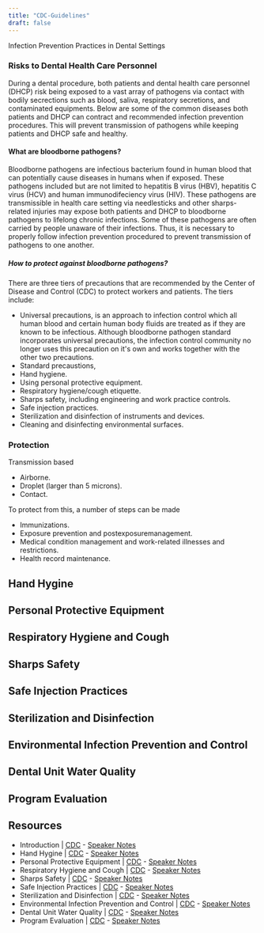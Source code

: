 ```yaml
---
title: "CDC-Guidelines"
draft: false
---
```

Infection Prevention Practices in Dental Settings

### Risks to Dental Health Care Personnel 
During a dental procedure, both patients and dental health care personnel (DHCP) risk being exposed to a vast array of pathogens via contact with bodily secrections such as blood, saliva, respiratory secretions, and contaminated equipments. Below are some of the common diseases both patients and DHCP can contract and recommended infection prevention procedures. This will prevent transmission of pathogens while keeping patients and DHCP safe and healthy. 

#### What are bloodborne pathogens?
Bloodborne pathogens are infectious bacterium found in human blood that can potentially cause diseases in humans when if exposed. These pathogens included but are not limited to hepatitis B virus (HBV), hepatitis C virus (HCV) and human immunodifeciency virus (HIV). These pathogens are transmissible in health care setting via needlesticks and other sharps-related injuries may expose both patients and DHCP to bloodborne pathogens to lifelong chronic infections. Some of these pathogens are often carried by people unaware of their infections. Thus, it is necessary to properly follow infection prevention procedured to prevent transmission of pathogens to one another.  

##### How to protect against bloodborne pathogens?
There are three tiers of precautions that are recommended by the Center of Disease and Control (CDC) to protect workers and patients. The tiers include:
* Universal precautions, is an approach to infection control which all human blood and certain human body fluids are treated as if they are known to be infectious. Although bloodborne pathogen standard incorporates universal precautions, the infection control community no longer uses this precaution on it's own and works together with the other two precautions. 
* Standard precaustions, 
* Hand hygiene.
* Using personal protective equipment.
* Respiratory hygiene/cough etiquette.
* Sharps safety, including engineering and work practice controls.
* Safe injection practices.
* Sterilization and disinfection of instruments and devices.
* Cleaning and disinfecting environmental surfaces.

### Protection

Transmission based
* Airborne.
* Droplet (larger than 5 microns).
* Contact.

To protect from this, a number of steps can be made

* Immunizations.
* Exposure prevention and postexposuremanagement.
* Medical condition management and work-related illnesses and restrictions.
* Health record maintenance.


## Hand Hygine

## Personal Protective Equipment

## Respiratory Hygiene and Cough 

## Sharps Safety

## Safe Injection Practices 

## Sterilization and Disinfection 

## Environmental Infection Prevention and Control

## Dental Unit Water Quality 

## Program Evaluation 

## Resources
* Introduction | [CDC](https://www.cdc.gov/oralhealth/pdfs_and_other_files/BESC1-Introduction-508.pdf) -
   [Speaker Notes](https://www.cdc.gov/oralhealth/pdfs_and_other_files/BESC1_IntroductionScript-508.pdf)
* Hand Hygine | [CDC](https://www.cdc.gov/oralhealth/pdfs_and_other_files/BESC2-Hand-Hygiene-508.pdf) - 
   [Speaker Notes](https://www.cdc.gov/oralhealth/pdfs_and_other_files/BESC2_HandHygieneScript-508.pdf)
* Personal Protective Equipment | [CDC](https://www.cdc.gov/oralhealth/pdfs_and_other_files/BESC3-PPE-508.pdf) - 
   [Speaker Notes](https://www.cdc.gov/oralhealth/pdfs_and_other_files/BESC3_PPEScript-508.pdf)
* Respiratory Hygiene and Cough | [CDC](https://www.cdc.gov/oralhealth/pdfs_and_other_files/BESC4-Respiratory-Hygiene-508.pdf) - 
   [Speaker Notes](https://www.cdc.gov/oralhealth/pdfs_and_other_files/BESC4_RespiratoryHygieneScript-508.pdf)
* Sharps Safety | [CDC](https://www.cdc.gov/oralhealth/pdfs_and_other_files/BESC5-Sharps-Safety-508.pdf) - 
   [Speaker Notes](https://www.cdc.gov/oralhealth/pdfs_and_other_files/BESC5_SharpsSafetyScript-508.pdf)
* Safe Injection Practices | [CDC](https://www.cdc.gov/oralhealth/pdfs_and_other_files/BESC6-Injection-Safety-508.pdf) - 
   [Speaker Notes](https://www.cdc.gov/oralhealth/pdfs_and_other_files/BESC6_SafeInjectionPracticesScript.pdf)
* Sterilization and Disinfection | [CDC](https://www.cdc.gov/oralhealth/pdfs_and_other_files/BESC7-Sterilization-508.pdf) - 
   [Speaker Notes](https://www.cdc.gov/oralhealth/pdfs_and_other_files/BESC7_SterilizationDisinfectionScript-508.pdf)
* Environmental Infection Prevention and Control | [CDC](https://www.cdc.gov/oralhealth/pdfs_and_other_files/BESC8-Environmental-IPC-508.pdf) - 
   [Speaker Notes](https://www.cdc.gov/oralhealth/pdfs_and_other_files/BESC8_EnvironmentScript-508.pdf)
* Dental Unit Water Quality | [CDC](https://www.cdc.gov/oralhealth/pdfs_and_other_files/BESC9-Dental-Unit-Water-508.pdf) - 
   [Speaker Notes](https://www.cdc.gov/oralhealth/pdfs_and_other_files/BESC9_DentalUnitWaterQualityScript-508.pdf)
* Program Evaluation | [CDC](https://www.cdc.gov/oralhealth/pdfs_and_other_files/BESC10-Program-Evaluation-508.pdf) - 
  [Speaker Notes](https://www.cdc.gov/oralhealth/pdfs_and_other_files/BESC10_ProgramEvaluationScript-508.pdf)
